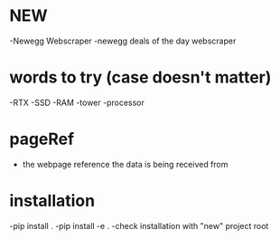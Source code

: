 # NEW
-Newegg Webscraper
-newegg deals of the day webscraper

# words to try (case doesn't matter)
-RTX
-SSD
-RAM
-tower
-processor

# pageRef
- the webpage reference the data is being received from 

# installation
-pip install .
-pip install -e .
-check installation with "new" project root

